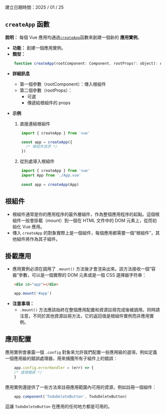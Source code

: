 建立日期時間：2025 / 01 / 25

## `createApp` 函數
**說明：** 每個 Vue 應用均通過[`createApp`](https://zh-hk.vuejs.org/api/application.html#createapp)函數來創建一個新的 **應用實例**。
- **功能：** 創建一個應用實例。
- **類型：**

```javascript
	function createApp(rootComponent: Component, rootProps?: object): App
```
- **詳細訊息**
	- 第一個參數（rootComponent）：傳入根組件
	- 第二個參數（rootProps）：
		- 可選
		- 傳遞給根組件的 props
- **示例**

	1.  直接連結根組件
	
	```javascript
		import { createApp } from 'vue'
	
		const app = createApp({
		  /* 根组件选项 */
		})
	```
	
	2. 從別處導入根組件
	
	```javascript
		import { createApp } from 'vue'
		import App from './App.vue'
		
		const app = createApp(App)
	```

## 根組件
- 根組件通常是你的應用程序的最外層組件，作為整個應用程序的起點。這個根組件一般會掛載（mount）到一個在 HTML 文件中的 DOM 元素上，從而初始化 Vue 應用。
- 傳入 `createApp` 的對象實際上是一個組件，每個應用都需要一個“根組件”，其他組件將作為其子組件。

## 掛載應用
- 應用實例必須在調用了 `.mount()` 方法後才會渲染出來。該方法接收一個“容器”參數，可以是一個實際的 DOM 元素或是一個 CSS 選擇器字符串：

```html
	<div id="app"></div>
```

```javascript
	app.mount('#app')
```

- **注意事項：**
	- `.mount()` 方法應該始終在整個應用配置和資源註冊完成後被調用。同時請注意，不同於其他資源註冊方法，它的返回值是根組件實例而非應用實例。

## 應用配置
應用實例會暴露一個 `.config` 對象來允許我們配置一些應用級的選項，例如定義一個應用級的錯誤處理器，用來捕獲所有子組件上的錯誤：

```javascript
	app.config.errorHandler = (err) => {
	/* 處理錯誤 */
	}
```

應用實例還提供了一些方法來註冊應用範圍內可用的資源，例如註冊一個組件：

```javascript
	app.component('TodoDeleteButton', TodoDeleteButton)
```

這讓 `TodoDeleteButton` 在應用的任何地方都是可用的。
